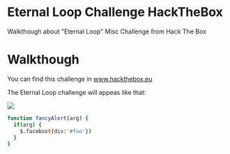 # Eternal Loop Challenge HackTheBox

Walkthough about "Eternal Loop" Misc Challenge from Hack The Box

# Walkthough

You can find this challenge in www.hackthebox.eu

The Eternal Loop challenge will appeas like that:

![](https://i.ibb.co/b6PVDDL/imagen-2021-03-12-202705.png)





```bash
function fancyAlert(arg) {
  if(arg) {
    $.facebox({div:'#foo'})
  }
}
```

